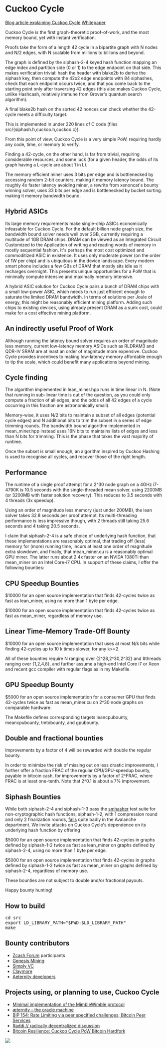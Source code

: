 Cuckoo Cycle
============
[Blog article explaining Cuckoo Cycle](http://cryptorials.io/beyond-hashcash-proof-work-theres-mining-hashing)
[Whitepaper](doc/cuckoo.pdf?raw=true)

Cuckoo Cycle is the first graph-theoretic proof-of-work,
and the most memory bound, yet with instant verification.

Proofs take the form of a length 42 cycle in a bipartite graph with N nodes and
N/2 edges, with N scalable from millions to billions and beyond.

The graph is defined by the siphash-2-4 keyed hash function mapping an edge index
and partition side (0 or 1) to the edge endpoint on that side.
This makes verification trivial: hash the header with blake2b to derive the siphash key,
then compute the 42x2 edge endpoints with 84 siphashes, check that each
endpoint occurs twice, and that you come back to the starting point only after
traversing 42 edges (this also makes Cuckoo Cycle, unlike Hashcash, relatively
immune from Grover's quantum search algorithm).

A final blake2b hash on the sorted 42 nonces can check whether the 42-cycle
meets a difficulty target.

This is implemented in under 220 lines of C code (files src/{siphash.h,cuckoo.h,cuckoo.c}).

From this point of view, Cuckoo Cycle is a very simple PoW,
requiring hardly any code, time, or memory to verify.

Finding a 42-cycle, on the other hand, is far from trivial,
requiring considerable resources, and some luck
(for a given header, the odds of its graph having a L-cycle are about 1 in L).

The memory efficient miner uses 3 bits per edge and is bottlenecked by
accessing random 2-bit counters, making it memory latency bound.  The roughly
4x faster latency avoiding miner, a rewrite from xenoncat's bounty winning solver,
uses 33 bits per edge and is bottlenecked by bucket sorting. making it memory bandwidth bound.

Hybrid ASICs
------------
Its large memory requirements make single-chip ASICs economically infeasable for Cuckoo Cycle.
For the default billion node graph size, the bandwidth bound solver needs well over 2GB,
currently requiring a multitude of 1GB DRAM chips.
DRAM can be viewed as an Integrated Circuit Customized to the Application of writing and reading words of memory
in mostly sequential fashion. It's perhaps the most cost optimized and commoditized ASIC in existence.
It uses only moderate power (on the order of 1W per chip) and is ubiquitous in the device landscape.
Every modern smart phone includes a few GBs of DRAM that mostly sits idle as it recharges overnight.
This presents unique opportunities for a PoW that is minimally compute intensive and maximally memory intensive.

A hybrid ASIC solution for Cuckoo Cycle pairs a bunch of DRAM chips with a small low-power ASIC,
which needs to run just efficient enough to saturate the limited DRAM bandwidth.
In terms of solutions per Joule of energy, this might be reasonably efficient mining platform.
Adding such chips to existing devices, using already present DRAM as a sunk cost, could make for a
cost effective mining platform.

An indirectly useful Proof of Work
--------------
Although running the latency bound solver requires an order of magnitude less memory,
current low-latency memory ASICs such as RLDRAM3 and QDR-IV SRAM are at least an order of magnitude more expensive.
Cuckoo Cycle provides incentives to making low-latency memory affordable enough to tip the scale,
which could benefit many applications beyond mining.

Cycle finding
--------------
The algorithm implemented in lean_miner.hpp runs in time linear in N.
(Note that running in sub-linear time is out of the question, as you could
only compute a fraction of all edges, and the odds of all 42 edges of a cycle
occurring in this fraction are astronomically small).

Memory-wise, it uses N/2 bits to maintain a subset of all edges (potential
cycle edges) and N additional bits to trim the subset in a series of edge trimming rounds.
The bandwidth bound algorithm implemented in mean_miner.hpp instead uses 16N bits to maintains
lists of edges and less than N bits for trimming.
This is the phase that takes the vast majority of runtime.

Once the subset is small enough, an algorithm inspired by Cuckoo Hashing
is used to recognise all cycles, and recover those of the right length.

Performance
--------------

The runtime of a single proof attempt for a 2^30 node graph on a 4GHz i7-4790K is 10.5 seconds
with the single-threaded mean solver, using 2200MB (or 3200MB with faster solution recovery).
This reduces to 3.5 seconds with 4 threads (3x speedup).

Using an order of magnitude less memory (just under 200MB),
the lean solver takes 32.8 seconds per proof attempt.
Its multi-threading performance is less impressive though,
with 2 threads still taking 25.6 seconds and 4 taking 20.5 seconds.

I claim that siphash-2-4 is a safe choice of underlying hash function,
that these implementations are reasonably optimal,
that trading off (less) memory for (more) running time,
incurs at least one order of magnitude extra slowdown,
and finally, that mean_miner.cu is a reasonably optimal GPU miner.
The latter runs about 2.4x faster on an NVIDA 1080Ti than mean_miner on an Intel Core-i7 CPU.
In support of these claims, I offer the following bounties:

CPU Speedup Bounties
--------------------
$10000 for an open source implementation that finds 42-cycles twice as fast
as lean_miner, using no more than 1 byte per edge.

$10000 for an open source implementation that finds 42-cycles twice as fast
as mean_miner, regardless of memory use.

Linear Time-Memory Trade-Off Bounty
-----------------------------------
$10000 for an open source implementation that uses at most N/k bits while finding 42-cycles up to 10 k times slower, for any k>=2.

All of these bounties require N ranging over {2^28,2^30,2^32} and #threads
ranging over {1,2,4,8}, and further assume a high-end Intel Core i7 or Xeon and
recent gcc compiler with regular flags as in my Makefile.

GPU Speedup Bounty
------------------
$5000 for an open source implementation for a consumer GPU
that finds 42-cycles twice as fast as mean_miner.cu on 2^30 node graphs on comparable hardware.

The Makefile defines corresponding targets leancpubounty, meancpubounty, tmtobounty, and gpubounty.

Double and fractional bounties
------------------------------
Improvements by a factor of 4 will be rewarded with double the regular bounty.

In order to minimize the risk of missing out on less drastic improvements,
I further offer a fraction FRAC of the regular CPU/GPU-speedup bounty, payable in bitcoin cash,
for improvements by a factor of 2^FRAC, where FRAC is at least one-tenth.
Note that 2^0.1 is about a 7% improvement.

Siphash Bounties
----------------
While both siphash-2-4 and siphash-1-3 pass the [smhasher](https://github.com/aappleby/smhasher)
test suite for non-cryptographic hash functions,
siphash-1-2, with 1 compression round and only 2 finalization rounds,
[fails](doc/SipHash12) quite badly in the Avalanche department.
We invite attacks on Cuckoo Cycle's dependence on its underlying hash function by offering

$5000 for an open source implementation that finds 42-cycles in graphs defined by siphash-1-2
twice as fast as lean_miner on graphs defined by siphash-2-4, using no more than 1 byte per edge.

$5000 for an open source implementation that finds 42-cycles in graphs defined by siphash-1-2
twice as fast as mean_miner on graphs defined by siphash-2-4, regardless of memory use.

These bounties are not subject to double and/or fractional payouts.

Happy bounty hunting!
 
How to build
--------------
<pre>
cd src
export LD_LIBRARY_PATH="$PWD:$LD_LIBRARY_PATH"
make
</pre>

Bounty contributors
-------------------

* [Zcash Forum](https://forum.z.cash/) participants
* [Genesis Mining](https://www.genesis-mining.com/)
* [Simply VC](https://www.simply-vc-co.ltd/?page_id=8)
* [Claymore](https://bitcointalk.org/index.php?topic=1670733.0)
* [Aeternity developers](http://www.aeternity.com/)

Projects using, or planning to use, Cuckoo Cycle
--------------
* [Minimal implementation of the MimbleWimble protocol](https://github.com/mimblewimble/grin)
* [æternity - the oracle machine](http://www.aeternity.com/)
* [BIP 154: Rate Limiting via peer specified challenges; Bitcoin Peer Services](https://github.com/bitcoin/bips/blob/master/bip-0154.mediawiki)
* [Raddi // radically decentralized discussion](http://www.raddi.net/)
* [Bitcoin Resilience: Cuckoo Cycle PoW Bitcoin Hardfork](https://bitcointalk.org/index.php?topic=2360396)

![](img/logo.png?raw=true)
